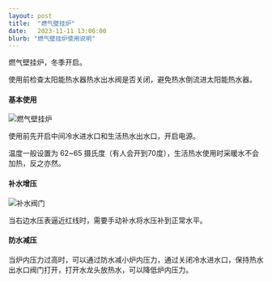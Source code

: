 ```yaml
---
layout: post
title:  "燃气壁挂炉"
date:   2023-11-11 13:06:00
blurb: "燃气壁挂炉使用说明"
---
```


燃气壁挂炉，冬季开启。

使用前检查太阳能热水器热水出水阀是否关闭，避免热水倒流进太阳能热水器。

#### 基本使用

![燃气壁挂炉](/assets/img/posts/IMG_1071.png)

使用前先开启中间冷水进水口和生活热水出水口，开启电源。

温度一般设置为 62~65 摄氏度（有人会开到70度），生活热水使用时采暖水不会加热，反之亦然。

#### 补水增压

![补水阀门](/assets/img/posts/IMG_1074.png)

当右边水压表逼近红线时，需要手动补水将水压补到正常水平。

#### 防水减压

当炉内压力过高时，可以通过防水减小炉内压力，通过关闭冷水进水口，保持热水出水口阀门打开，打开水龙头放热水，可以降低炉内压力。
